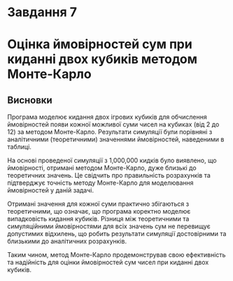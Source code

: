 # Завдання 7
# Оцінка ймовірностей сум при киданні двох кубиків методом Монте-Карло

## Висновки

Програма моделює кидання двох ігрових кубиків для обчислення ймовірностей появи кожної можливої суми чисел на кубиках (від 2 до 12) 
за методом Монте-Карло. Результати симуляції були порівняні з аналітичними (теоретичними) значеннями ймовірностей, наведеними в таблиці.

На основі проведеної симуляції з 1,000,000 кидків було виявлено, що ймовірності, отримані методом Монте-Карло, дуже близькі до теоретичних значень.
Це свідчить про правильність розрахунків та підтверджує точність методу Монте-Карло для моделювання ймовірностей у даній задачі.

Отримані значення для кожної суми практично збігаються з теоретичними, що означає, що програма коректно моделює випадковість кидання кубиків.
Різниця між теоретичними та симуляційними ймовірностями для всіх значень сум не перевищує допустимих відхилень, що робить результати симуляції 
достовірними та близькими до аналітичних розрахунків.

Таким чином, метод Монте-Карло продемонстрував свою ефективність та надійність для оцінки ймовірностей сум чисел при киданні двох кубиків.
